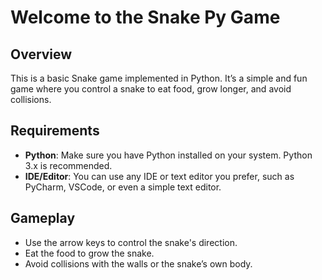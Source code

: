 # Welcome to the Snake Py Game

## Overview
This is a basic Snake game implemented in Python. It’s a simple and fun game where you control a snake to eat food, grow longer, and avoid collisions.

## Requirements
- **Python**: Make sure you have Python installed on your system. Python 3.x is recommended.
- **IDE/Editor**: You can use any IDE or text editor you prefer, such as PyCharm, VSCode, or even a simple text editor.

## Gameplay
- Use the arrow keys to control the snake's direction.
- Eat the food to grow the snake.
- Avoid collisions with the walls or the snake’s own body.
